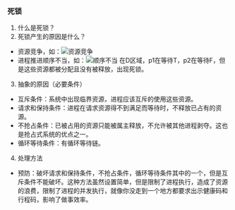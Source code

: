### 死锁
1. 什么是死锁？
2. 死锁产生的原因是什么？
* 资源竞争，如：![资源竞争](C:\Users\大尾巴狼\Desktop\资源竞争.png)
* 进程推进顺序不当，如：![顺序不当](C:\Users\大尾巴狼\Desktop\顺序不当.png)
在D区域，p1在等待T，p2在等待F，但是这些资源都被分配且没有被释放，出现死锁。
3. 抽象的原因（必要条件）
* 互斥条件：系统中出现临界资源，进程应该互斥的使用这些资源。
* 请求和保持条件：进程在请求资源得不到满足而等待时，不释放已占有的资源。
* 不抢占条件：已被占用的资源只能被属主释放，不允许被其他进程剥夺。这也是抢占式系统的优点之一。
* 循环等待条件：有循环等待链。
4. 处理方法
* 预防：破坏请求和保持条件，不抢占条件，循环等待条件其中的一个，但是互斥条件不能破坏。这种方法虽然设置简单，但是限制了进程执行，造成了资源的浪费，限制了进程的并发执行，就像你没走到一个地方都要求出示健康码和行程码，影响了做事效率。